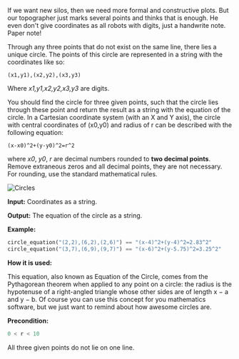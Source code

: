 If we want new silos, then we need more formal and constructive plots.
But our topographer just marks several points and thinks that is enough.
He even don't give coordinates as all robots with digits, 
just a handwrite note. Paper note!

Through any three points that do not exist on the same line, there lies a unique circle.
The points of this circle are represented in a string with the coordinates like so:

```(x1,y1),(x2,y2),(x3,y3)```

Where _x1,y1,x2,y2,x3,y3_ are digits.

You should find the circle for three given points, 
such that the circle lies through these point and return the result as a string with the equation of the circle.
In a Cartesian coordinate system (with an X and Y axis),
the circle with central coordinates of (x0,y0) and radius of r can be described with the following equation:

```(x-x0)^2+(y-y0)^2=r^2```

where _x0_, _y0_, _r_ are decimal numbers rounded to **two decimal points**.
Remove extraneous zeros and all decimal points, they are not necessary.
For rounding, use the standard mathematical rules.

![Circles](three_points_circle.png.svg)

**Input:** Coordinates as a string. 

**Output:** The equation of the circle as a string.

**Example:**

```python
circle_equation("(2,2),(6,2),(2,6)") == "(x-4)^2+(y-4)^2=2.83^2"
circle_equation("(3,7),(6,9),(9,7)") == "(x-6)^2+(y-5.75)^2=3.25^2"

```
**How it is used:**

This equation, also known as Equation of the Circle,
comes from the Pythagorean theorem when applied to any point on a circle:
the radius is the hypotenuse of a right-angled triangle whose other sides are of length x − a and y − b.
Of course you can use this concept for you mathematics software, but we just want to remind about how awesome circles are.


**Precondition:**

```python
0 < r < 10
```

All three given points do not lie on one line.

